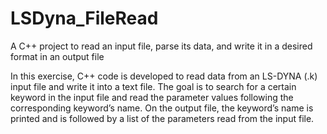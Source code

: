 # LSDyna_FileRead
A C++ project to read an input file, parse its data, and write it in a desired format in an output file

In this exercise, C++ code is developed to read data from an LS-DYNA (.k) input file and write it into a text file. The goal is to search for a certain keyword in the input file and read the parameter values following the corresponding keyword’s name. On the output file, the keyword’s name is printed and is followed by a list of the parameters read from the input file.
